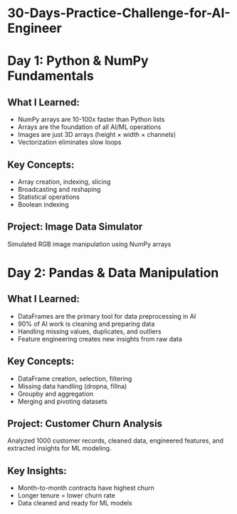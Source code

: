 # 30-Days-Practice-Challenge-for-AI-Engineer
# Day 1: Python & NumPy Fundamentals

## What I Learned:
- NumPy arrays are 10-100x faster than Python lists
- Arrays are the foundation of all AI/ML operations
- Images are just 3D arrays (height × width × channels)
- Vectorization eliminates slow loops

## Key Concepts:
- Array creation, indexing, slicing
- Broadcasting and reshaping
- Statistical operations
- Boolean indexing
  
## Project: Image Data Simulator
Simulated RGB image manipulation using NumPy arrays

# Day 2: Pandas & Data Manipulation

## What I Learned:
- DataFrames are the primary tool for data preprocessing in AI
- 90% of AI work is cleaning and preparing data
- Handling missing values, duplicates, and outliers
- Feature engineering creates new insights from raw data

## Key Concepts:
- DataFrame creation, selection, filtering
- Missing data handling (dropna, fillna)
- Groupby and aggregation
- Merging and pivoting datasets

## Project: Customer Churn Analysis
Analyzed 1000 customer records, cleaned data, engineered features, and extracted insights for ML modeling.

## Key Insights:
- Month-to-month contracts have highest churn
- Longer tenure = lower churn rate
- Data cleaned and ready for ML models


